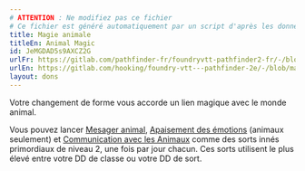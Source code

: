 ```yaml
---
# ATTENTION : Ne modifiez pas ce fichier
# Ce fichier est généré automatiquement par un script d'après les données du module Foundry VTT officiel et de sa traduction
title: Magie animale
titleEn: Animal Magic
id: JeMGDAD5s9AXCZ2G
urlFr: https://gitlab.com/pathfinder-fr/foundryvtt-pathfinder2-fr/-/blob/master/data/feats/JeMGDAD5s9AXCZ2G.htm
urlEn: https://gitlab.com/hooking/foundry-vtt---pathfinder-2e/-/blob/master/packs/data/feats.db/animal-magic.json
layout: dons
---
```

Votre changement de forme vous accorde un lien magique avec le monde animal.

Vous pouvez lancer [Mesager animal](../sorts/messager-animal.html), [Apaisement des émotions](../sorts/apaisement-des-émotions.html) (animaux seulement) et [Communication avec les Animaux](../sorts/communication-avec-les-animaux.html) comme des sorts innés primordiaux de niveau 2, une fois par jour chacun. Ces sorts utilisent le plus élevé entre votre DD de classe ou votre DD de sort.

